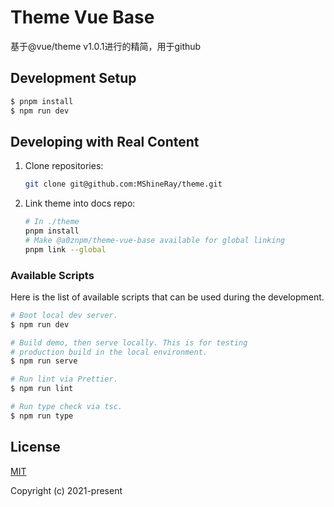 # Theme Vue Base
基于@vue/theme v1.0.1进行的精简，用于github

## Development Setup

```bash
$ pnpm install
$ npm run dev
```

## Developing with Real Content

1. Clone repositories:

   ```bash
   git clone git@github.com:MShineRay/theme.git
   ```

2. Link theme into docs repo:

   ```bash
   # In ./theme
   pnpm install
   # Make @a0znpm/theme-vue-base available for global linking
   pnpm link --global

### Available Scripts

Here is the list of available scripts that can be used during the development.

```bash
# Boot local dev server.
$ npm run dev

# Build demo, then serve locally. This is for testing
# production build in the local environment.
$ npm run serve

# Run lint via Prettier.
$ npm run lint

# Run type check via tsc.
$ npm run type
```

## License

[MIT](http://opensource.org/licenses/MIT)

Copyright (c) 2021-present
